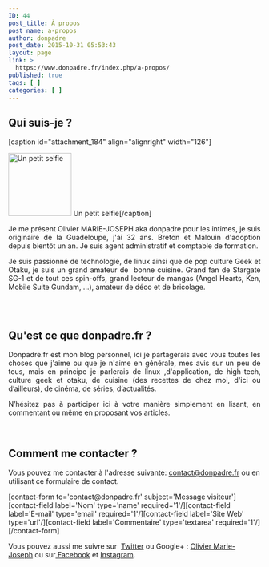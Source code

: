 ```yaml
---
ID: 44
post_title: À propos
post_name: a-propos
author: donpadre
post_date: 2015-10-31 05:53:43
layout: page
link: >
  https://www.donpadre.fr/index.php/a-propos/
published: true
tags: [ ]
categories: [ ]
---
```

<h2 style="text-align: justify;">
  Qui suis-je ?
</h2> [caption id="attachment_184" align="alignright" width="126"]

<img class=" wp-image-184" src="http://www.donpadre.fr/wp-content/uploads/2015/10/1429452443977-e1446264439134.jpg" alt="Un petit selfie" width="126" height="126" /> Un petit selfie[/caption] <p style="text-align: justify;">
  Je me présent Olivier MARIE-JOSEPH aka donpadre pour les intimes, je suis originaire de la Guadeloupe, j'ai 32 ans. Breton et Malouin d'adoption depuis bientôt un an. Je suis agent administratif et comptable de formation.
</p>

<p style="text-align: justify;">
  Je suis passionné de technologie, de linux ainsi que de pop culture Geek et Otaku, je suis un grand amateur de  bonne cuisine. Grand fan de Stargate SG-1 et de tout ces spin-offs, grand lecteur de mangas (Angel Hearts, Ken, Mobile Suite Gundam, ...), amateur de déco et de bricolage.
</p>

<h2 style="text-align: justify;">
</h2>   

<h2 style="text-align: justify;">
  Qu'est ce que donpadre.fr ?
</h2>

<p style="text-align: justify;">
  Donpadre.fr est mon blog personnel, ici je partagerais avec vous toutes les choses que j'aime ou que je n'aime en générale, mes avis sur un peu de tous, mais en principe je parlerais de linux ,d'application, de high-tech, culture geek et otaku, de cuisine (des recettes de chez moi, d'ici ou d’ailleurs), de cinéma, de séries, d’actualités.
</p>

<p style="text-align: justify;">
  N’hésitez pas à participer ici à votre manière simplement en lisant, en commentant ou même en proposant vos articles.
</p>   

<h2 style="text-align: left;">
  Comment me contacter ?
</h2>

<p style="text-align: left;">
  Vous pouvez me contacter à l'adresse suivante: <a href="mailto:contact@donpadre.fr">contact@donpadre.fr</a> ou en utilisant ce formulaire de contact.
</p>

<p style="text-align: left;">
  [contact-form to='contact@donpadre.fr' subject='Message visiteur'][contact-field label='Nom' type='name' required='1'/][contact-field label='E-mail' type='email' required='1'/][contact-field label='Site Web' type='url'/][contact-field label='Commentaire' type='textarea' required='1'/][/contact-form]
</p>

<p style="text-align: left;">
  Vous pouvez aussi me suivre sur  <a href="https://twitter.com/don_padre" target="_blank">Twitter</a> ou Google+ : <a href="https://plus.google.com/+OlivierMarieJoseph/posts" target="_blank">Olivier Marie-Joseph</a> ou sur<a href="https://www.facebook.com/donpadre971" target="_blank"> Facebook</a> et <a href="https://instagram.com/don_padre/" target="_blank">Instagram</a>.
</p>  